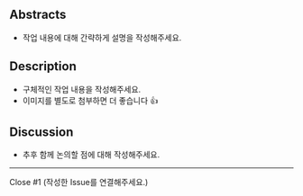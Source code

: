 ## Abstracts
* 작업 내용에 대해 간략하게 설명을 작성해주세요.

## Description
* 구체적인 작업 내용을 작성해주세요.
* 이미지를 별도로 첨부하면 더 좋습니다 👍

## Discussion
* 추후 함께 논의할 점에 대해 작성해주세요.

---
Close #1
(작성한 Issue를 연결해주세요.)
